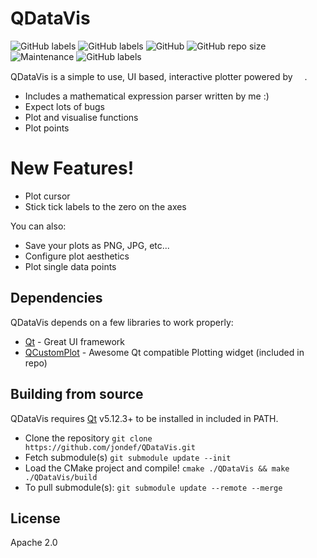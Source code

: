 # QDataVis

![GitHub labels](https://img.shields.io/badge/Version-v1.0.0-blue)
![GitHub labels](https://img.shields.io/badge/Language-C++-orange)
![GitHub](https://img.shields.io/github/license/jondef/QDataVis)
![GitHub repo size](https://img.shields.io/github/repo-size/jondef/QDataVis)
![Maintenance](https://img.shields.io/maintenance/yes/2019)
![GitHub labels](https://img.shields.io/badge/Ask%20me-anything-blue)

QDataVis is a simple to use, UI based, interactive plotter powered by <img src="https://cdn2.hubspot.net/hubfs/149513/Qt2017TemporaryImagesWebsite/qt_logo_with_text_green_rgb.png" height="15"/>.
 
  - Includes a mathematical expression parser written by me :)
  - Expect lots of bugs
  - Plot and visualise functions
  - Plot points

# New Features!
  - Plot cursor
  - Stick tick labels to the zero on the axes


You can also:
  - Save your plots as PNG, JPG, etc...
  - Configure plot aesthetics
  - Plot single data points


Dependencies
---------
QDataVis depends on a few libraries to work properly:

* [Qt] - Great UI framework
* [QCustomPlot] - Awesome Qt compatible Plotting widget (included in repo)


Building from source
-------
QDataVis requires [Qt] v5.12.3+ to be installed in included in PATH.

 * Clone the repository `git clone https://github.com/jondef/QDataVis.git`
 * Fetch submodule(s) `git submodule update --init`
 * Load the CMake project and compile! `cmake ./QDataVis && make ./QDataVis/build`
 * To pull submodule(s): `git submodule update --remote --merge`


License
----
Apache 2.0

[//]: # (comment?)
   [Qt]: <https://www.qt.io/>
   [QCustomPlot]: <https://www.qcustomplot.com/>
